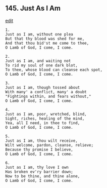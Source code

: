 
## 145.  Just As I Am
[edit](https://docs.google.com/document/d/1JxUYEpAKzRTse3TEK8YhaWVt5UFbN0Wq/edit?mode=html)



    1.
    Just as I am, without one plea
    But that thy blood was shed for me,
    And that thou bid'st me come to thee,
    O Lamb of God, I come, I come.

    2.
    Just as I am, and waiting not
    To rid my soul of one dark blot,
    To thee, whose blood can cleanse each spot,
    O Lamb of God, I come, I come.

    3.
    Just as I am, though tossed about
    With many' a conflict, many' a doubt
    "Fightings within, and fears without,"
    O Lamb of God, I come, I come.

    4.
    Just as I am, poor, wretched, blind,
    Sight, riches, healing of the mind,
    Yea, all I need, in thee to find,
    O Lamb of God, I come, I come.

    5.
    Just as I am, thou wilt receive,
    Wilt welcome, pardon, cleanse, relieve;
    Because thy promise I believe,
    O Lamb of God, I come, I come.

    6.
    Just as I am, thy love I own
    Has broken ev'ry barrier down;
    Now to be thine, and thine alone,
    O Lamb of God, I come, I come.
